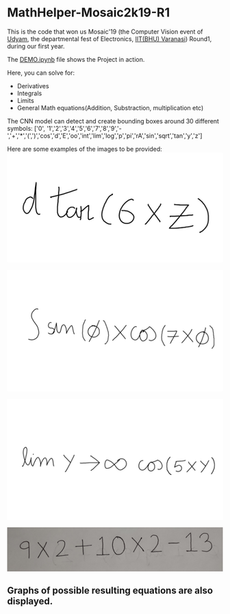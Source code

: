 # MathHelper-Mosaic2k19-R1

This is the code that won us Mosaic'19 (the Computer Vision event of [Udyam](https://www.facebook.com/udyamfest), the departmental fest of Electronics, [IIT(BHU) Varanasi](https://www.iitbhu.ac.in/)) Round1, during our first year.

The [DEMO.ipynb](https://github.com/nishantkr18/MathHelper-Mosaic2k19-R1/blob/master/DEMO.ipynb) file shows the Project in action.

Here, you can solve for:
* Derivatives
* Integrals
* Limits
* General Math equations(Addition, Substraction, multiplication etc)

The CNN model can detect and create bounding boxes around 30 different symbols:
['0', '1','2','3','4','5','6','7','8','9','-','+','*','(',')','cos','d','E','oo','int','lim','log','p','pi','rA','sin','sqrt','tan','y','z']

Here are some examples of the images to be provided:
![To find derivatives](https://github.com/nishantkr18/MathHelper-Mosaic2k19-R1/blob/master/Test_images/555diff.png)

![To find Integrals](https://github.com/nishantkr18/MathHelper-Mosaic2k19-R1/blob/master/Test_images/555integ.png)

![To find Limit](https://github.com/nishantkr18/MathHelper-Mosaic2k19-R1/blob/master/Test_images/555lim1.png)

![Simple calculator](https://github.com/nishantkr18/MathHelper-Mosaic2k19-R1/blob/master/Test_images/N1.jpeg)

## Graphs of possible resulting equations are also displayed.


